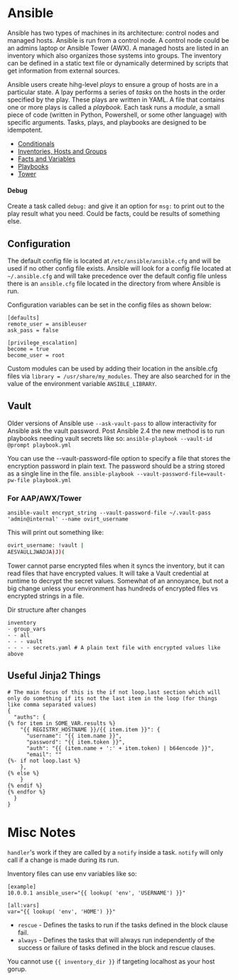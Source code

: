 # Ansible

Ansible has two types of machines in its architecture: control nodes and managed hosts. Ansible is run from a control node. A control node could be an admins laptop or Ansible Tower (AWX). A managed hosts are listed in an inventory which also organizes those systems into groups. The inventory can be defined in a static text file or dynamically determined by scripts that get information from external sources.

Ansible users create hihg-level *plays* to ensure a group of hosts are in a particular state. A lpay performs a series of *tasks* on the hosts in the order specified by the play. These plays are written in YAML. A file that contains one or more plays is called a *playbook*. Each task runs a *module*, a small piece of code (written in Python, Powershell, or some other language) with specific arguments. Tasks, plays, and playbooks are designed to be idempotent.

* [Conditionals](Conditionals)
* [Inventories, Hosts and Groups](Inventories)
* [Facts and Variables](FactsAndVars)
* [Playbooks](Playbooks)
* [Tower](Tower)


#### Debug

Create a task called `debug:` and give it an option for `msg:` to print out to the play result what you need. Could be facts, could be results of something else.

## Configuration

The default config file is located at `/etc/ansible/ansible.cfg` and will be used if no other config file exists.
Ansible will look for a config file located at `~/.ansible.cfg` and will take precedence over the default config file unless there is an `ansible.cfg` file located in the directory from where Ansible is run.

Configuration variables can be set in the config files as shown below:

```
[defaults]
remote_user = ansibleuser
ask_pass = false

[privilege_escalation]
become = true
become_user = root
```

Custom modules can be used by adding their location in the ansible.cfg files via `library = /usr/share/my_modules`. They are also searched for in the value of the environment variable `ANSIBLE_LIBRARY`.

## Vault

Older versions of Ansible use `--ask-vault-pass` to allow interactivity for Ansible ask the vault password. Post Ansible 2.4 the new method is to run playbooks needing vault secrets like so: `ansible-playbook --vault-id @prompt playbook.yml`

You can use the --vault-password-file option to specify a file that stores the encryption password in plain text. The password should be a string stored as a single line in the file. `ansible-playbook --vault-password-file=vault-pw-file playbook.yml`

### For AAP/AWX/Tower

`ansible-vault encrypt_string --vault-password-file ~/.vault-pass 'admin@internal' --name ovirt_username`

This will print out something like:

```sh
ovirt_username: !vault |
AESVAULLJWADJA)J)(
```

Tower cannot parse encrypted files when it syncs the inventory, but it can read files that have encrypted values. It will take a Vault credential at runtime to decrypt the secret values. Somewhat of an annoyance, but not a big change unless your environment has hundreds of encrypted files vs encrypted strings in a file.

Dir structure after changes

```
inventory
- group_vars
- - all
- - - vault
- - - - secrets.yaml # A plain text file with encrypted values like above
```

## Useful Jinja2 Things

```
# The main focus of this is the if not loop.last section which will only do something if its not the last item in the loop (for things like comma separated values)
{
  "auths": {
{% for item in SOME_VAR.results %}
    "{{ REGISTRY_HOSTNAME }}/{{ item.item }}": {
      "username": "{{ item.name }}",
      "password": "{{ item.token }}",
      "auth": "{{ (item.name + ':' + item.token) | b64encode }}",
      "email": ""
{%- if not loop.last %}
    },
{% else %}
    }
{% endif %}
{% endfor %}
  }
}
```

# Misc Notes

`handler`'s work if they are called by a `notify` inside a task. `notify` will only call if a change is made during its run.

Inventory files can use env variables like so:

```
[example]
10.0.0.1 ansible_user="{{ lookup( 'env', 'USERNAME') }}"

[all:vars]
var="{{ lookup( 'env', 'HOME') }}"
```

* `rescue` - Defines the tasks to run if the tasks defined in the block clause fail.
* `always` - Defines the tasks that will always run independently of the success or failure of tasks defined in the block and rescue clauses.

You cannot use `{{ inventory_dir }}` if targeting localhost as your host gorup.

